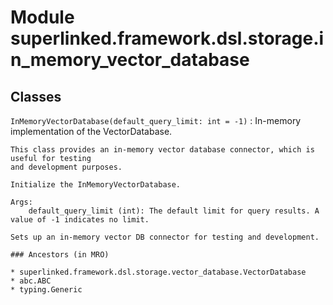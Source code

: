Module superlinked.framework.dsl.storage.in_memory_vector_database
==================================================================

Classes
-------

`InMemoryVectorDatabase(default_query_limit: int = -1)`
:   In-memory implementation of the VectorDatabase.
    
    This class provides an in-memory vector database connector, which is useful for testing
    and development purposes.
    
    Initialize the InMemoryVectorDatabase.
    
    Args:
        default_query_limit (int): The default limit for query results. A value of -1 indicates no limit.
    
    Sets up an in-memory vector DB connector for testing and development.

    ### Ancestors (in MRO)

    * superlinked.framework.dsl.storage.vector_database.VectorDatabase
    * abc.ABC
    * typing.Generic